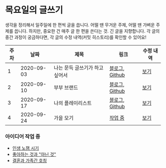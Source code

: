 # 목요일의 글쓰기

생각을 정리해서 일주일에 한 편씩 글을 씁니다. 어떨 땐 무거운 주제, 어떨 땐 가벼운 주제를 씁니다. 하지만, 중요한 건 매주 글 한 편을 쓴다는 것. 긴 글을 지향합니다. 각 글의 중간 과정이 궁금하다면, 각 글의 수정 내역(커밋 히스토리)를 확인할 수 있어요!

| 주차 | 날짜       | 제목                           | 링크                                                         | 수정 내역                                                    |
| ---- | ---------- | ------------------------------ | ------------------------------------------------------------ | ------------------------------------------------------------ |
| 1    | 2020-09-03 | 나는 문득 글쓰기가 하고 싶어서 | [블로그](https://blog.naver.com/jmingyu/222074469809), [Github](./200903_나는_문득_글쓰기가_하고_싶어서.md) | [보기](https://github.com/claudejin/thursdaywriting/commits/master/200903_나는_문득_글쓰기가_하고_싶어서.md) |
| 2    | 2020-09-10 | 부부 브랜드                    | [블로그](https://blog.naver.com/jmingyu/222085611179), [Github](./200910_부부_브랜드.md) | [보기](https://github.com/claudejin/thursdaywriting/commits/master/200910_부부_브랜드.md) |
| 3    | 2020-09-17 | 나의 플레이리스트              | [블로그](https://blog.naver.com/jmingyu/222092953846), [Github](./200917_나의_플레이리스트.md) | [보기](https://github.com/claudejin/thursdaywriting/commits/master/200917_나의_플레이리스트.md) |
| 4    | 2020-09-24 | 가을 모기                      | [작업 중](./200924_가을_모기.md)                             | [보기](https://github.com/claudejin/thursdaywriting/commits/master/200924_가을_모기.md) |



### 아이디어 작업 중

* [인생 노잼 시기](./990001_인생_노잼_시기.md)
* [좋아하는 것과 "아닌 것"](./990002_좋아하는_것과_아닌_것.md)
* [결혼과 가족간 호칭](./200924_결혼과_가족간_호칭.md)